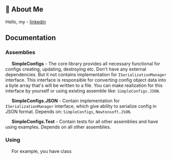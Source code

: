 ## 🚀 About Me
Hello, my - [linkedin](https://www.linkedin.com/in/danylo-sihaiev-33118a21b/)   

## Documentation

### Assemblies

&nbsp;&nbsp;&nbsp;&nbsp;  **SimpleConfigs** - The core library provides all necessary functional for configs creating, updating, destroying etc. Don't have any external dependencies. But it not contains implementation for `ISerializationManager` interface. This interface is responsible for converting config object data into a byte array that's will be written to a file. You can make realization for this interface by yourself or using existing assemble like: `SimpleConfigs.JSON`.

&nbsp;&nbsp;&nbsp;&nbsp;  **SimpleConfigs.JSON** - Contain implementation for `ISerializationManager` interface, which give ability to serialize config in JSON format. Depends on: `SimpleConfigs`, `Newtonsoft.JSON`.

&nbsp;&nbsp;&nbsp;&nbsp;  **SimpleConfigs.Test** - Contain tests for all other assemblies and have using examples. Depends on all other assemblies.

### Using
&nbsp;&nbsp;&nbsp;&nbsp; For example, you have class 
